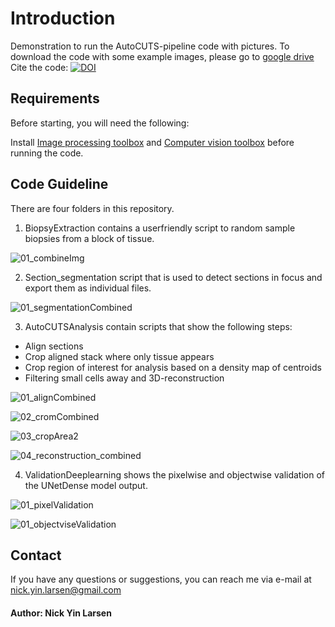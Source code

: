 # Introduction
Demonstration to run the AutoCUTS-pipeline code with pictures.
To download the code with some example images, please go to [google drive](https://pages.github.com/)
Cite the code:
[![DOI](https://zenodo.org/badge/313559780.svg)](https://zenodo.org/badge/latestdoi/313559780)

## Requirements 
Before starting, you will need the following:

Install [Image processing toolbox](https://www.mathworks.com/products/image.html) and [Computer vision toolbox](https://www.mathworks.com/products/computer-vision.html) before running the code. 


## Code Guideline

There are four folders in this repository.

1. BiopsyExtraction contains a userfriendly script to random sample biopsies from a block of tissue.  

![01_combineImg](https://user-images.githubusercontent.com/70948370/100009936-cdd99100-2dcf-11eb-893a-8a4dd9c1ef1d.png)



2. Section_segmentation script that is used to detect sections in focus and export them as individual files.

![01_segmentationCombined](https://user-images.githubusercontent.com/70948370/100010000-ea75c900-2dcf-11eb-9ce9-e4a37dcf3f7b.png)



3. AutoCUTSAnalysis contain scripts that show the following steps: 
- Align sections
- Crop aligned stack where only tissue appears
- Crop region of interest for analysis based on a density map of centroids 
- Filtering small cells away and 3D-reconstruction

![01_alignCombined](https://user-images.githubusercontent.com/70948370/100010106-0d07e200-2dd0-11eb-8599-7741753e5d92.png)

![02_cromCombined](https://user-images.githubusercontent.com/70948370/100010154-20b34880-2dd0-11eb-8523-ddbdca6de5d5.png)

![03_cropArea2](https://user-images.githubusercontent.com/70948370/100010304-5b1ce580-2dd0-11eb-894a-373cf6171c68.png)

![04_reconstruction_combined](https://user-images.githubusercontent.com/70948370/100068174-75d67500-2e37-11eb-89a6-39aa7ab141be.png)



4. ValidationDeeplearning shows the pixelwise and objectwise validation of the UNetDense model output.

![01_pixelValidation](https://user-images.githubusercontent.com/70948370/100068549-fe551580-2e37-11eb-98ab-5f6a0f963764.png)

![01_objectviseValidation](https://user-images.githubusercontent.com/70948370/100068564-01500600-2e38-11eb-829a-c3b91dce2898.png)


## Contact
If you have any questions or suggestions, you can reach me via e-mail at nick.yin.larsen@gmail.com

#### Author: Nick Yin Larsen

